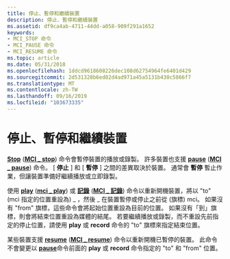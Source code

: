 ```yaml
---
title: 停止、暫停和繼續裝置
description: 停止、暫停和繼續裝置
ms.assetid: df9ca4ab-4711-44dd-a058-909f291a1652
keywords:
- MCI_STOP 命令
- MCI_PAUSE 命令
- MCI_RESUME 命令
ms.topic: article
ms.date: 05/31/2018
ms.openlocfilehash: 1ddcd9618608226dec108d62754964fe6401d429
ms.sourcegitcommit: 2d531328b6ed82d4ad971a45a5131b430c5866f7
ms.translationtype: MT
ms.contentlocale: zh-TW
ms.lasthandoff: 09/16/2019
ms.locfileid: "103673335"
---
```

# <a name="stopping-pausing-and-resuming-a-device"></a>停止、暫停和繼續裝置

[**Stop**](stop.md) ([**MCI \_ stop**](mci-stop.md)) 命令會暫停裝置的播放或錄製。 許多裝置也支援 [**pause**](pause.md) ([**MCI \_ pause**](mci-pause.md)) 命令。 [ **停止** ] 和 [ **暫停** ] 之間的差異取決於裝置。 通常會 **暫停** 暫止作業，但讓裝置準備好繼續播放或立即錄製。

使用 [**play**](play.md) ([**mci \_ play**](mci-play.md)) 或 [**記錄**](record.md) ([**MCI \_ 記錄**](mci-record.md)) 命令以重新開機裝置，將以 "to" (mci 指定的位置重設為) \_ ，然後 \_ 在裝置暫停或停止之前從 (旗標) mci。 如果沒有 "from" 旗標，這些命令會將起始位置重設為目前的位置。 如果沒有「到」旗標，則會將結束位置重設為媒體的結尾。 若要繼續播放或錄製，而不重設先前指定的停止位置，請使用 **play** 或 **record** 命令的 "to" 旗標來指定結束位置。

某些裝置支援 [**resume**](resume.md) ([**MCI \_ resume**](mci-resume.md)) 命令以重新開機已暫停的裝置。 此命令不會變更以 [**pause**](pause.md)命令前面的 **play** 或 **record** 命令指定的 "to" 和 "from" 位置。

 

 




